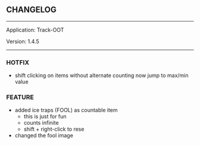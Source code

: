 ## CHANGELOG

---

Application:    Track-OOT

Version:        1.4.5

---

### HOTFIX
- shift clicking on items without alternate counting now jump to max/min value

### FEATURE
- added ice traps (FOOL) as countable item
    - this is just for fun
    - counts infinite
    - shift + right-click to rese
- changed the fool image